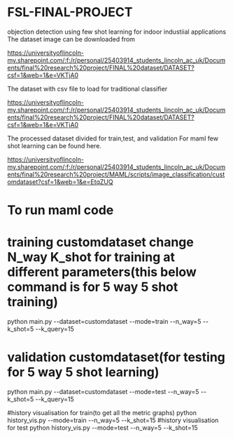 # FSL-FINAL-PROJECT
objection detection using  few shot learning for indoor industiial applications
The dataset image can be downloaded from 

https://universityoflincoln-my.sharepoint.com/:f:/r/personal/25403914_students_lincoln_ac_uk/Documents/final%20research%20project/FINAL%20dataset/DATASET?csf=1&web=1&e=VKTjA0

The dataset with csv file to load for traditional classifier 

https://universityoflincoln-my.sharepoint.com/:f:/r/personal/25403914_students_lincoln_ac_uk/Documents/final%20research%20project/FINAL%20dataset/DATASET?csf=1&web=1&e=VKTjA0

The processed  dataset divided for train,test, and  validation For maml few shot learning can be found here. 

https://universityoflincoln-my.sharepoint.com/:f:/r/personal/25403914_students_lincoln_ac_uk/Documents/final%20research%20project/MAML/scripts/image_classification/customdataset?csf=1&web=1&e=EtqZUQ







# To run maml code

# training customdataset change N_way K_shot for training at different parameters(this below command is for 5 way 5 shot training)
python main.py --dataset=customdataset --mode=train --n_way=5 --k_shot=5 --k_query=15
# validation customdataset(for testing for 5 way 5 shot learning)
python main.py --dataset=customdataset --mode=test --n_way=5 --k_shot=5 --k_query=15

#history visualisation for train(to get all the metric graphs)
python history_vis.py --mode=train --n_way=5 --k_shot=15
#history visualisation for test
python history_vis.py --mode=test --n_way=5 --k_shot=15
